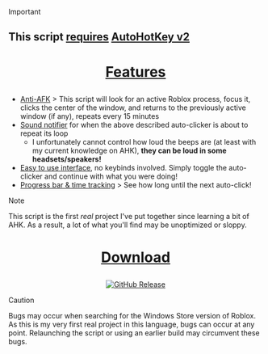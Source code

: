 > [!IMPORTANT]
> ## This script **<ins>requires</ins>** [AutoHotKey v2](https://autohotkey.com/download/ahk-v2.exe)

# <p align=center><ins>**Features**</ins></p>
- <ins>Anti-AFK</ins> > This script will look for an active Roblox process, focus it, clicks the center of the window, and returns to the previously active window (if any), repeats every 15 minutes
- <ins>Sound notifier</ins> for when the above described auto-clicker is about to repeat its loop
  - I unfortunately cannot control how loud the beeps are (at least with my current knowledge on AHK), **they can be loud in some headsets/speakers!**
- <ins>Easy to use interface</ins>, no keybinds involved. Simply toggle the auto-clicker and continue with what you were doing!
- <ins>Progress bar & time tracking</ins> > See how long until the next auto-click!
> [!NOTE]
> This script is the first *real* project I've put together since learning a bit of AHK. As a result, a lot of what you'll find may be unoptimized or sloppy.

# <p align=center><ins>**Download**</ins></p>
<div align="center">
  
[![GitHub Release](https://img.shields.io/github/v/release/WoahItsJeebus/Roblox-Anti-AFK?sort=semver&display_name=release&style=for-the-badge&label=Latest)](https://github.com/WoahItsJeebus/Roblox-Anti-AFK/releases/download/1.0.0/Roblox.Anti-AFK_1.0.0.zip)
</div>

> [!CAUTION]
> Bugs may occur when searching for the Windows Store version of Roblox.
> As this is my very first real project in this language, bugs can occur at any point. Relaunching the script or using an earlier build may circumvent these bugs.
